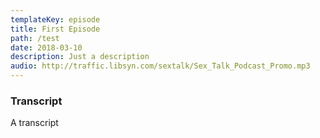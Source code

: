 ```yaml
---
templateKey: episode
title: First Episode
path: /test
date: 2018-03-10
description: Just a description
audio: http://traffic.libsyn.com/sextalk/Sex_Talk_Podcast_Promo.mp3
---
```

### Transcript
A transcript